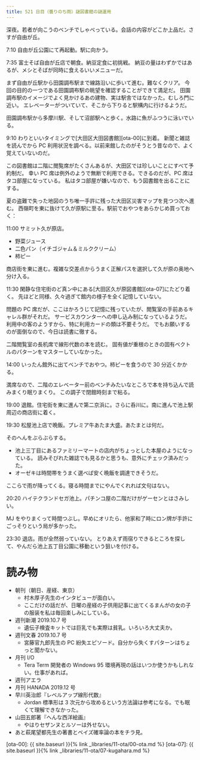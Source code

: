 ```yaml
---
title: 521 日目（曇りのち雨）謎図書館の謎運用
---
```


深夜。若者が向こうのベンチでしゃべっている。会話の内容がどこか上品だ。さすが自由が丘。

7:10 自由が丘公園にて再起動。駅に向かう。

7:35 富士そば自由が丘店で朝食。納豆定食に初挑戦。
納豆の量はわずかではあるが、メシとそばが同時に食えるいいメニューだ。

まず自由が丘駅から田園調布駅まで線路沿いに歩いて進む。難なくクリア。
今回の目的の一つである田園調布駅の眺望を確認することができて満足だ。
田園調布駅のイメージでよく見かけるあの建物、実は駅舎ではなかった。むしろ門に近い。
エレベーターがついていて、そこから下りると駅構内に行けるようだ。

田園調布駅から多摩川駅、そして沼部駅へと歩く。水路に魚がふつうに泳いでいる。

9:10 わりといいタイミングで[大田区大田図書館][ota-00]に到着。
新聞と雑誌を読んでから PC 利用状況を調べる。以前来館したのがそうとう昔なので、よく覚えていないのだ。

この図書館は二階に閲覧席がたくさんあるが、大田区では珍しいことにすべて予約制だ。
幸い PC 席は例外のようで無断で利用できる。できるのだが、PC 席はタコ部屋になっている。
私はタコ部屋が嫌いなので、もう図書館を出ることにする。

夏の盗難で失った地図のうち唯一手許に残った大田区災害マップを見つつ次へ進む。
西嶺町を東に抜けて久が原駅に至る。駅前でおやつをあらかじめ買っておく：

11:00 サミット久が原店。
* 野菜ジュース
* 二色パン（イチゴジャム＆ミルククリーム）
* 柿ピー

商店街を東に進む。複雑な交差点からうまく正解パスを選択して久が原の奥地へ分け入る。

11:30 閑静な住宅街のど真ン中にある[大田区久が原図書館][ota-07]にたどり着く。
先ほどと同様、久々過ぎて館内の様子を全く記憶していない。

問題の PC 席だが、ここはかろうじて記憶に残っていたが、閲覧室の手前あるキャレル群がそれだ。
サービスカウンターへの申し込み制になっているようだ。利用中の客のようすから、特に利用カードの類は不要そうだ。
でもお願いするのが面倒なので、今日は読書に徹する。

二階閲覧室の長机席で線形代数の本を読む。
固有値が重根のときの固有ベクトルのパターンをマスターしていなかった。

14:00 いったん館外に出てベンチでおやつ。柿ピーを食うので 30 分近くかかる。

満席なので、二階のエレベーター前のベンチみたいなところで本を持ち込んで読みまくり眠りまくり。
この調子で閉館時刻まで粘る。

19:00 退館。住宅街を東に進んで第二京浜に。さらに呑川に。南に進んで池上駅周辺の商店街に着く。

19:30 松屋池上店で晩飯。プレミア牛あたま大盛。あたまとは何だ。

そのへんをぶらぶらする。
* 池上三丁目にあるファミリーマートの店内がちょっとした本屋のようになっている。
  読みそびれた雑誌でも見るかと思うも、意外にチェック済みだった。
* オーゼキは時間帯をうまく選べば安く晩飯を調達できそうだ。

ここらで雨が降ってくる。寝る時間までにやんでくれれば文句はない。

20:20 ハイテクランドセガ池上。パチンコ屋の二階だけがゲーセンとはさみしい。

MJ をやりまくって時間つぶし。早めにオリたら、他家和了時にロン牌が手許にごっそりという局が多かった。

23:30 退店。雨が全然弱っていない。
とりあえず雨宿りできるところを探して、やんだら池上五丁目公園に移動という狙いを付ける。

# 読み物

* 朝刊（朝日、産経、東京）
  * 村木厚子先生のインタビューが面白い。
  * ここだけの話だが、日曜の産経の子供用記事に出てくるまんがの女の子の服装を私は毎回楽しみにしている。
* 週刊新潮 2019.10.7 号
  * 遺伝子検査キットでは巨乳でも実際は貧乳。いろいろ大丈夫か。
* 週刊文春 2019.10.7 号
  * 宮藤官九郎先生の PC 紛失エピソード。自分から失くすパターンはちょっと聞かない。
* 月刊 I/O
  * Tera Term 開発者の Windows 95 環境再現の話はいつか使うかもしれない。仕事があれば。
* 週刊アエラ
* 月刊 HANADA 2019.12 号
* 早川英治郎『レベルアップ線形代数』
  * Jordan 標準形は 3 次元から攻めるという方法論は参考になる。でも眠くて理解できなかった。
* 山田五郎著『へんな西洋絵画』
  * やはりセザンヌとルソーは外せない。
* あと萩尾望都先生の著書とベイズ確率論の本をチラ見。

[ota-00]: {{ site.baseurl }}{% link _libraries/11-ota/00-ota.md %}
[ota-07]: {{ site.baseurl }}{% link _libraries/11-ota/07-kugahara.md %}
